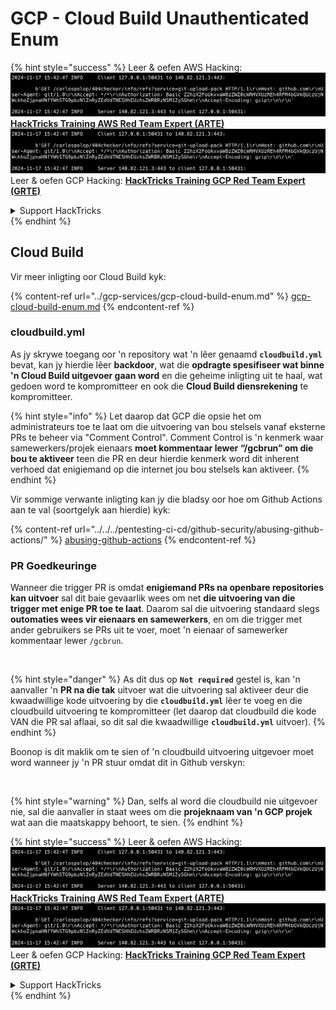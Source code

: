 # GCP - Cloud Build Unauthenticated Enum

{% hint style="success" %}
Leer & oefen AWS Hacking:<img src="../../../.gitbook/assets/image (1).png" alt="" data-size="line">[**HackTricks Training AWS Red Team Expert (ARTE)**](https://training.hacktricks.xyz/courses/arte)<img src="../../../.gitbook/assets/image (1).png" alt="" data-size="line">\
Leer & oefen GCP Hacking: <img src="../../../.gitbook/assets/image (2).png" alt="" data-size="line">[**HackTricks Training GCP Red Team Expert (GRTE)**<img src="../../../.gitbook/assets/image (2).png" alt="" data-size="line">](https://training.hacktricks.xyz/courses/grte)

<details>

<summary>Support HackTricks</summary>

* Kyk na die [**subskripsie planne**](https://github.com/sponsors/carlospolop)!
* **Sluit aan by die** 💬 [**Discord groep**](https://discord.gg/hRep4RUj7f) of die [**telegram groep**](https://t.me/peass) of **volg** ons op **Twitter** 🐦 [**@hacktricks\_live**](https://twitter.com/hacktricks\_live)**.**
* **Deel hacking truuks deur PRs in te dien na die** [**HackTricks**](https://github.com/carlospolop/hacktricks) en [**HackTricks Cloud**](https://github.com/carlospolop/hacktricks-cloud) github repos.

</details>
{% endhint %}

## Cloud Build

Vir meer inligting oor Cloud Build kyk:

{% content-ref url="../gcp-services/gcp-cloud-build-enum.md" %}
[gcp-cloud-build-enum.md](../gcp-services/gcp-cloud-build-enum.md)
{% endcontent-ref %}

### cloudbuild.yml

As jy skrywe toegang oor 'n repository wat 'n lêer genaamd **`cloudbuild.yml`** bevat, kan jy hierdie lêer **backdoor**, wat die **opdragte spesifiseer wat binne 'n Cloud Build uitgevoer gaan word** en die geheime inligting uit te haal, wat gedoen word te kompromitteer en ook die **Cloud Build diensrekening** te kompromitteer.

{% hint style="info" %}
Let daarop dat GCP die opsie het om administrateurs toe te laat om die uitvoering van bou stelsels vanaf eksterne PRs te beheer via "Comment Control". Comment Control is 'n kenmerk waar samewerkers/projek eienaars **moet kommentaar lewer “/gcbrun” om die bou te aktiveer** teen die PR en deur hierdie kenmerk word dit inherent verhoed dat enigiemand op die internet jou bou stelsels kan aktiveer.
{% endhint %}

Vir sommige verwante inligting kan jy die bladsy oor hoe om Github Actions aan te val (soortgelyk aan hierdie) kyk:

{% content-ref url="../../../pentesting-ci-cd/github-security/abusing-github-actions/" %}
[abusing-github-actions](../../../pentesting-ci-cd/github-security/abusing-github-actions/)
{% endcontent-ref %}

### PR Goedkeuringe

Wanneer die trigger PR is omdat **enigiemand PRs na openbare repositories kan uitvoer** sal dit baie gevaarlik wees om net **die uitvoering van die trigger met enige PR toe te laat**. Daarom sal die uitvoering standaard slegs **outomaties wees vir eienaars en samewerkers**, en om die trigger met ander gebruikers se PRs uit te voer, moet 'n eienaar of samewerker kommentaar lewer `/gcbrun`.

<figure><img src="../../../.gitbook/assets/image (339).png" alt="" width="563"><figcaption></figcaption></figure>

{% hint style="danger" %}
As dit dus op **`Not required`** gestel is, kan 'n aanvaller 'n **PR na die tak** uitvoer wat die uitvoering sal aktiveer deur die kwaadwillige kode uitvoering by die **`cloudbuild.yml`** lêer te voeg en die cloudbuild uitvoering te kompromitteer (let daarop dat cloudbuild die kode VAN die PR sal aflaai, so dit sal die kwaadwillige **`cloudbuild.yml`** uitvoer).
{% endhint %}

Boonop is dit maklik om te sien of 'n cloudbuild uitvoering uitgevoer moet word wanneer jy 'n PR stuur omdat dit in Github verskyn:

<figure><img src="../../../.gitbook/assets/image (340).png" alt=""><figcaption></figcaption></figure>

{% hint style="warning" %}
Dan, selfs al word die cloudbuild nie uitgevoer nie, sal die aanvaller in staat wees om die **projeknaam van 'n GCP projek** wat aan die maatskappy behoort, te sien.
{% endhint %}

{% hint style="success" %}
Leer & oefen AWS Hacking:<img src="../../../.gitbook/assets/image (1).png" alt="" data-size="line">[**HackTricks Training AWS Red Team Expert (ARTE)**](https://training.hacktricks.xyz/courses/arte)<img src="../../../.gitbook/assets/image (1).png" alt="" data-size="line">\
Leer & oefen GCP Hacking: <img src="../../../.gitbook/assets/image (2).png" alt="" data-size="line">[**HackTricks Training GCP Red Team Expert (GRTE)**<img src="../../../.gitbook/assets/image (2).png" alt="" data-size="line">](https://training.hacktricks.xyz/courses/grte)

<details>

<summary>Support HackTricks</summary>

* Kyk na die [**subskripsie planne**](https://github.com/sponsors/carlospolop)!
* **Sluit aan by die** 💬 [**Discord groep**](https://discord.gg/hRep4RUj7f) of die [**telegram groep**](https://t.me/peass) of **volg** ons op **Twitter** 🐦 [**@hacktricks\_live**](https://twitter.com/hacktricks\_live)**.**
* **Deel hacking truuks deur PRs in te dien na die** [**HackTricks**](https://github.com/carlospolop/hacktricks) en [**HackTricks Cloud**](https://github.com/carlospolop/hacktricks-cloud) github repos.

</details>
{% endhint %}
